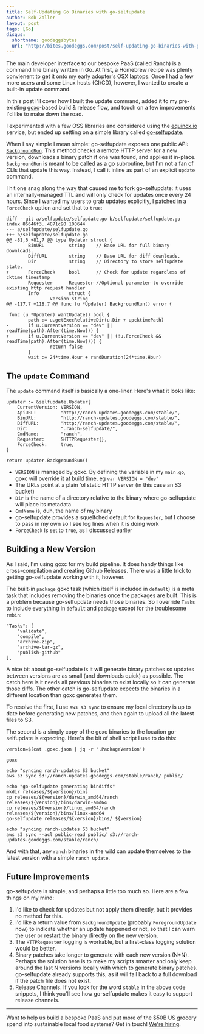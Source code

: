```yaml
---
title: Self-Updating Go Binaries with go-selfupdate
author: Bob Zoller
layout: post
tags: [Go]
disqus:
  shortname: goodeggsbytes
  url: "http://bites.goodeggs.com/post/self-updating-go-binaries-with-go-selfupdate"
---
```


The main developer interface to our bespoke PaaS (called Ranch) is a command line binary written in Go.  At first, a Homebrew recipe was plenty convienent to get it onto my early adopter's OSX laptops.  Once I had a few more users and some Linux hosts (CI/CD), however, I wanted to create a built-in update command.

In this post I'll cover how I built the update command, added it to my pre-existing [goxc](https://github.com/laher/goxc)-based build & release flow, and touch on a few improvements I'd like to make down the road.

<!-- more -->

I experimented with a few OSS libraries and considered using the [equinox.io](https://equinox.io/) service, but ended up settling on a simple library called [go-selfupdate](https://github.com/sanbornm/go-selfupdate).

When I say simple I mean simple: go-selfupdate exposes one public API: [`BackgroundRun`](https://github.com/sanbornm/go-selfupdate/blob/master/selfupdate/selfupdate.go#L98).  This method checks a remote HTTP server for a new version, downloads a binary patch if one was found, and applies it in-place.  `BackgroundRun` is meant to be called as a go subroutine, but I'm not a fan of CLIs that update this way.  Instead, I call it inline as part of an explicit `update` command.

I hit one snag along the way that caused me to fork go-selfupdate: it uses an internally-managed TTL and will only check for updates once every 24 hours.  Since I wanted my users to grab updates explicitly, I [patched](https://github.com/sanbornm/go-selfupdate/pull/18) in a `ForceCheck` option and set that to `true`:

```
diff --git a/selfupdate/selfupdate.go b/selfupdate/selfupdate.go
index 86646f3..4871c90 100644
--- a/selfupdate/selfupdate.go
+++ b/selfupdate/selfupdate.go
@@ -81,6 +81,7 @@ type Updater struct {
        BinURL         string    // Base URL for full binary downloads.
        DiffURL        string    // Base URL for diff downloads.
        Dir            string    // Directory to store selfupdate state.
+       ForceCheck     bool      // Check for update regardless of cktime timestamp
        Requester      Requester //Optional parameter to override existing http request handler
        Info           struct {
                Version string
@@ -117,7 +118,7 @@ func (u *Updater) BackgroundRun() error {
 
 func (u *Updater) wantUpdate() bool {
        path := u.getExecRelativeDir(u.Dir + upcktimePath)
-       if u.CurrentVersion == "dev" || readTime(path).After(time.Now()) {
+       if u.CurrentVersion == "dev" || (!u.ForceCheck && readTime(path).After(time.Now())) {
                return false
        }
        wait := 24*time.Hour + randDuration(24*time.Hour)
```

## The `update` Command

The `update` command itself is basically a one-liner.  Here's what it looks like:

```
updater := &selfupdate.Updater{
	CurrentVersion: VERSION,
	ApiURL:         "http://ranch-updates.goodeggs.com/stable/",
	BinURL:         "http://ranch-updates.goodeggs.com/stable/",
	DiffURL:        "http://ranch-updates.goodeggs.com/stable/",
	Dir:            ".ranch-selfupdate/",
	CmdName:        "ranch",
	Requester:      &HTTPRequester{},
	ForceCheck:     true,
}

return updater.BackgroundRun()
```

* `VERSION` is managed by goxc.  By defining the variable in my `main.go`, goxc will override it at build time, eg `var VERSION = "dev"`
* The URLs point at a plain 'ol static HTTP server (in this case an S3 bucket)
* `Dir` is the name of a directory relative to the binary where go-selfupdate will place its metadata
* `CmdName` is, duh, the name of my binary
* go-selfupdate provides a squeltched default for `Requester`, but I choose to pass in my own so I see log lines when it is doing work
* `ForceCheck` is set to `true`, as I discussed earlier

## Building a New Version

As I said, I'm using goxc for my build pipeline.  It does handy things like cross-compilation and creating Github Releases.  There was a little trick to getting go-selfupdate working with it, however.

The built-in `package` goxc task (which itself is included in `default`) is a meta task that includes removing the binaries once the packages are built.  This is a problem because go-selfupdate needs those binaries.  So I override `Tasks` to include everything in `default` and `package` except for the troublesome `rmbin`:

```
"Tasks": [
	"validate",
	"compile",
	"archive-zip",
	"archive-tar-gz",
	"publish-github"
],
```

A nice bit about go-selfupdate is it will generate binary patches so updates between versions are as small (and downloads quick) as possible.  The catch here is it needs all previous binaries to exist locally so it can generate those diffs.  The other catch is go-selfupdate expects the binaries in a different location than goxc generates them.

To resolve the first, I use `aws s3 sync` to ensure my local directory is up to date before generating new patches, and then again to upload all the latest files to S3.

The second is a simply copy of the goxc binaries to the location go-selfupdate is expecting.  Here's the bit of shell script I use to do this:

```
version=$(cat .goxc.json | jq -r '.PackageVersion')

goxc

echo "syncing ranch-updates S3 bucket"
aws s3 sync s3://ranch-updates.goodeggs.com/stable/ranch/ public/

echo "go-selfupdate generating bindiffs"
mkdir releases/${version}/bins
cp releases/${version}/darwin_amd64/ranch releases/${version}/bins/darwin-amd64
cp releases/${version}/linux_amd64/ranch releases/${version}/bins/linux-amd64
go-selfupdate releases/${version}/bins/ ${version}

echo "syncing ranch-updates S3 bucket"
aws s3 sync --acl public-read public/ s3://ranch-updates.goodeggs.com/stable/ranch/
```

And with that, any `ranch` binaries in the wild can update themselves to the latest version with a simple `ranch update`.

## Future Improvements

go-selfupdate is simple, and perhaps a little too much so.  Here are a few things on my mind:

1. I'd like to check for updates but not apply them directly, but it provides no method for this.
2. I'd like a return value from `BackgroundUpdate` (probably `ForegroundUpdate` now) to indicate whether an update happened or not, so that I can warn the user or restart the binary directly on the new version.
3. The `HTTPRequester` logging is workable, but a first-class logging solution would be better.
4. Binary patches take longer to generate with each new version (N*N).  Perhaps the solution here is to make my scripts smarter and only keep around the last N versions locally with which to generate binary patches.  go-selfupdate already supports this, as it will fall back to a full download if the patch file does not exist.
5. Release Channels.  If you look for the word `stable` in the above code snippets, I think you'll see how go-selfupdate makes it easy to support release channels.

---

Want to help us build a bespoke PaaS and put more of the $50B US grocery spend into sustainable local food systems?  Get in touch!  [We're hiring](http://careers.goodeggs.com/open-positions/).
